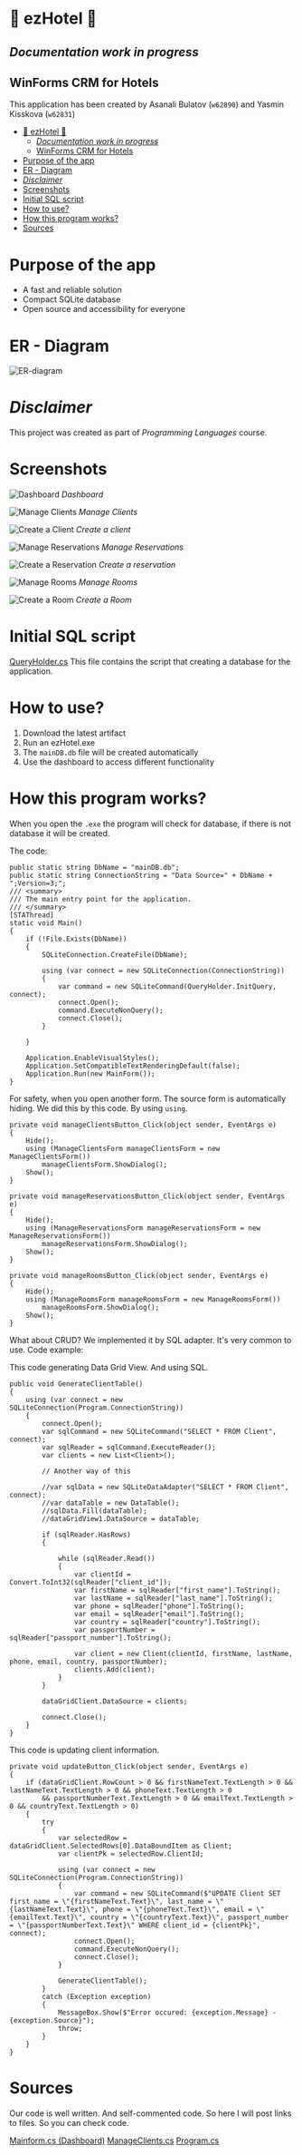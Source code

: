 #  :tada: ezHotel  :tada: 
## *Documentation work in progress*
## WinForms CRM for Hotels
This application has been created by Asanali Bulatov (`w62890`) and Yasmin Kisskova (`w62831`)

- [:tada: ezHotel  :tada:](#tada-ezhotel--tada)
  - [*Documentation work in progress*](#documentation-work-in-progress)
  - [WinForms CRM for Hotels](#winforms-crm-for-hotels)
- [Purpose of the app](#purpose-of-the-app)
- [ER - Diagram](#er---diagram)
- [*Disclaimer*](#disclaimer)
- [Screenshots](#screenshots)
- [Initial SQL script](#initial-sql-script)
- [How to use?](#how-to-use)
- [How this program works?](#how-this-program-works)
- [Sources](#sources)

# Purpose of the app
* A fast and reliable solution
* Compact SQLite database
* Open source and accessibility for everyone

# ER - Diagram
![ER-diagram](./markDownFiles/ezHotel.png)

# *Disclaimer*
This project was created as part of *Programming Languages* course.

# Screenshots 
![Dashboard](./markDownFiles/dashboard.png)
*Dashboard*

![Manage Clients](./markDownFiles/manage_clients.png)
*Manage Clients*

![Create a Client](./markDownFiles/create_client.png)
*Create a client*

![Manage Reservations](./markDownFiles/manage_reservations.png)
*Manage Reservations*

![Create a Reservation](./markDownFiles/create_reservation.png)
*Create a reservation*

![Manage Rooms](./markDownFiles/manage_rooms.png)
*Manage Rooms*

![Create a Room](./markDownFiles/create_room.png)
*Create a Room*

# Initial SQL script
[QueryHolder.cs](./ezHotel/ezHotel/QueryHolder.cs)
This file contains the script that creating a database for the application.

# How to use?
1. Download the latest artifact
2. Run an ezHotel.exe
3. The ```mainDB.db``` file will be created automatically
4. Use the dashboard to access different functionality
   
# How this program works?
When you open the ```.exe``` the program will check for database, if there is not database it will be created.

The code:
```
public static string DbName = "mainDB.db";
public static string ConnectionString = "Data Source=" + DbName + ";Version=3;";
/// <summary>
/// The main entry point for the application.
/// </summary>
[STAThread]
static void Main()
{
    if (!File.Exists(DbName))
    {
        SQLiteConnection.CreateFile(DbName);

        using (var connect = new SQLiteConnection(ConnectionString))
        {
            var command = new SQLiteCommand(QueryHolder.InitQuery, connect);
            connect.Open();
            command.ExecuteNonQuery();
            connect.Close();
        }

    }

    Application.EnableVisualStyles();
    Application.SetCompatibleTextRenderingDefault(false);
    Application.Run(new MainForm());
}
```

For safety, when you open another form. The source form is automatically hiding. We did this by this code. By using `using`.

```
private void manageClientsButton_Click(object sender, EventArgs e)
{
    Hide();
    using (ManageClientsForm manageClientsForm = new ManageClientsForm())
        manageClientsForm.ShowDialog();
    Show();
}

private void manageReservationsButton_Click(object sender, EventArgs e)
{
    Hide();
    using (ManageReservationsForm manageReservationsForm = new ManageReservationsForm())
        manageReservationsForm.ShowDialog();
    Show();
}

private void manageRoomsButton_Click(object sender, EventArgs e)
{
    Hide();
    using (ManageRoomsForm manageRoomsForm = new ManageRoomsForm())
        manageRoomsForm.ShowDialog();
    Show();
}
```

What about CRUD? We implemented it by SQL adapter. It's very common to use. Code example:

This code generating Data Grid View. And using SQL.
```
public void GenerateClientTable()
{
    using (var connect = new SQLiteConnection(Program.ConnectionString))
    {
        connect.Open();
        var sqlCommand = new SQLiteCommand("SELECT * FROM Client", connect);
        var sqlReader = sqlCommand.ExecuteReader();
        var clients = new List<Client>();

        // Another way of this

        //var sqlData = new SQLiteDataAdapter("SELECT * FROM Client", connect);
        //var dataTable = new DataTable();
        //sqlData.Fill(dataTable);
        //dataGridView1.DataSource = dataTable;

        if (sqlReader.HasRows)
        {

            while (sqlReader.Read())
            {
                var clientId = Convert.ToInt32(sqlReader["client_id"]);
                var firstName = sqlReader["first_name"].ToString();
                var lastName = sqlReader["last_name"].ToString();
                var phone = sqlReader["phone"].ToString();
                var email = sqlReader["email"].ToString();
                var country = sqlReader["country"].ToString();
                var passportNumber = sqlReader["passport_number"].ToString();

                var client = new Client(clientId, firstName, lastName, phone, email, country, passportNumber);
                clients.Add(client);
            }
        }

        dataGridClient.DataSource = clients;

        connect.Close();
    }
}
```

This code is updating client information.
```
private void updateButton_Click(object sender, EventArgs e)
{
    if (dataGridClient.RowCount > 0 && firstNameText.TextLength > 0 && lastNameText.TextLength > 0 && phoneText.TextLength > 0 
        && passportNumberText.TextLength > 0 && emailText.TextLength > 0 && countryText.TextLength > 0)
    {
        try
        {
            var selectedRow = dataGridClient.SelectedRows[0].DataBoundItem as Client;
            var clientPk = selectedRow.ClientId;

            using (var connect = new SQLiteConnection(Program.ConnectionString))
            {
                var command = new SQLiteCommand($"UPDATE Client SET first_name = \"{firstNameText.Text}\", last_name = \"{lastNameText.Text}\", phone = \"{phoneText.Text}\", email = \"{emailText.Text}\", country = \"{countryText.Text}\", passport_number = \"{passportNumberText.Text}\" WHERE client_id = {clientPk}", connect);
                connect.Open();
                command.ExecuteNonQuery();
                connect.Close();
            }

            GenerateClientTable();
        }
        catch (Exception exception)
        {
            MessageBox.Show($"Error occured: {exception.Message} - {exception.Source}");
            throw;
        }
    }
}
```

# Sources 
Our code is well written. And self-commented code. So here I will post links to files. So you can check code.

[Mainform.cs (Dashboard)](./ezHotel/ezHotel/MainForm.cs)
[ManageClients.cs](./ezHotel/ezHotel/ManageClientsForm.cs)
[Program.cs](./ezHotel/ezHotel/Program.cs)



